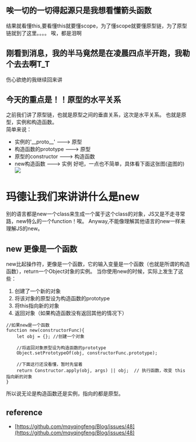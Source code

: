 ## 唉一切的一切得起源只是我想看懂箭头函数
结果就看懂this,要看懂this就要懂scope，为了懂scope就要懂原型链，为了原型链就到了这里。。。。
唉，都是泪啊

## 刚看到消息，我的半马竟然是在凌晨四点半开跑，我勒个去去啊T_T
伤心欲绝的我继续回来讲

## 今天的重点是！！原型的水平关系
之前我们讲了原型链，也就是原型之间的垂直关系，这次是水平关系。
也就是原型，实例和构造函数。  
简单来说：
- 实例的'\_\_proto\_\_' ---> 原型
- 构造函数的prototype ---> 原型
- 原型的constructor ---> 构造函数
- new构造函数 ---> 实例
好吧，一点也不简单，具体看下面这张图(盗图的)
![](prototype.png)

# 玛德让我们来讲讲什么是new
别的语言都是new一个class来生成一个属于这个class的对象，JS又是不走寻常路，new特么的一个function！唉。
Anyway,不能像理解其他语言的new一样来理解JS的new。

## new 更像是一个函数
new比起操作符，更像是一个函数，它的输入变量是一个函数（也就是所谓的构造函数），return一个Object对象的实例。
当你使用new的时候，实际上发生了这些：
1. 创建了一个新的对象
2. 将该对象的原型设为构造函数的prototype
3. 将this指向新的对象
4. 返回对象（如果构造函数没有返回其他的情况下）

```
//如果new是一个函数
function new(constructorFunc){
    let obj = {}; //创建一个对象

    //将返回对象原型设为构造函数的prototype    
    Object.setPrototypeOf(obj, constructorFunc.prototype); 

    //下面这行还没看懂，暂时先留着
    return Constructor.apply(obj, args) || obj;  // 执行函数，改变 this 指向新的对象
}
```

所以说无论是构造函数还是实例，指向的都是原型。


## reference
- [https://github.com/mqyqingfeng/Blog/issues/48](https://github.com/mqyqingfeng/Blog/issues/48)